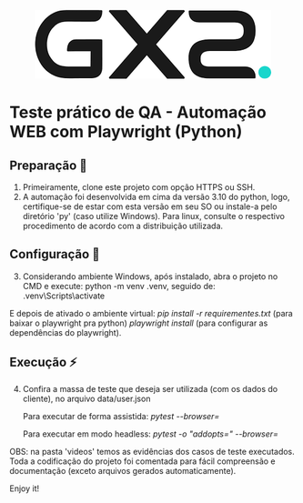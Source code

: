 <p align="center">
  <img src="./.github/logo.png" alt="poster">
</p>

# Teste prático de QA - Automação WEB com Playwright (Python)

## Preparação 📍
1. Primeiramente, clone este projeto com opção HTTPS ou SSH.
2. A automação foi desenvolvida em cima da versão 3.10 do python, logo, certifique-se de estar com esta versão em seu SO ou instale-a pelo diretório 'py' (caso utilize Windows). Para linux, consulte o respectivo procedimento de acordo com a distribuição utilizada.

## Configuração 🏁
3. Considerando ambiente Windows, após instalado, abra o projeto no CMD e execute: python -m venv .venv, seguido de: .venv\Scripts\activate

 E depois de ativado o ambiente virtual: _pip install -r requirementes.txt_ (para baixar o playwright pra python) 
                                         _playwright install_ (para configurar as dependências do playwright).

## Execução ⚡
4. Confira a massa de teste que deseja ser utilizada (com os dados do cliente), no arquivo data/user.json 

   Para executar de forma assistida: _pytest --browser=<nome-browser-suportado>_
   
   Para executar em modo headless: _pytest -o "addopts=" --browser=<nome-browser-suportado>_

OBS: na pasta 'videos' temos as evidências dos casos de teste executados.
Toda a codificação do projeto foi comentada para fácil compreensão e documentação (exceto arquivos gerados automaticamente). 


Enjoy it!
